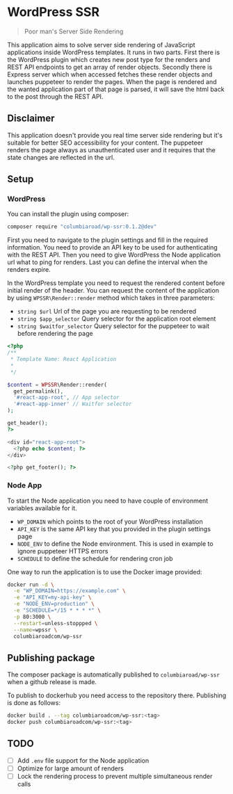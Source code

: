 # WordPress SSR

> Poor man's Server Side Rendering

This application aims to solve server side rendering of JavaScript applications inside WordPress templates. It runs in two parts. First there is the WordPress plugin which creates new post type for the renders and REST API endpoints to get an array of render objects. Secondly there is Express server which when accessed fetches these render objects and launches puppeteer to render the pages. When the page is rendered and the wanted application part of that page is parsed, it will save the html back to the post through the REST API.

## Disclaimer

This application doesn't provide you real time server side rendering but it's suitable for better SEO accessibility for your content. The puppeteer renders the page always as unauthenticated user and it requires that the state changes are reflected in the url.

## Setup

### WordPress

You can install the plugin using composer:

```bash
composer require "columbiaroad/wp-ssr:0.1.2@dev"
```

First you need to navigate to the plugin settings and fill in the required information. You need to provide an API key to be used for authenticating with the REST API. Then you need to give WordPress the Node application url what to ping for renders. Last you can define the interval when the renders expire.

In the WordPress template you need to request the rendered content before initial render of the header. You can request the content of the application by using `WPSSR\Render::render` method which takes in three parameters:

- `string $url` Url of the page you are requesting to be rendered
- `string $app_selector` Query selector for the application root element
- `string $waitfor_selector` Query selector for the puppeteer to wait before rendering the page

```php
<?php
/**
 * Template Name: React Application
 *
 */

$content = WPSSR\Render::render(
  get_permalink(),
  '#react-app-root', // App selector
  '#react-app-inner' // Waitfor selector
);

get_header();
?>

<div id="react-app-root">
  <?php echo $content; ?>
</div>

<?php get_footer(); ?>
```

### Node App

To start the Node application you need to have couple of environment variables available for it.

- `WP_DOMAIN` which points to the root of your WordPress installation
- `API_KEY` is the same API key that you provided in the plugin settings page
- `NODE_ENV` to define the Node environment. This is used in example to ignore puppeteer HTTPS errors
- `SCHEDULE` to define the schedule for rendering cron job

One way to run the application is to use the Docker image provided:

```bash
docker run -d \
  -e "WP_DOMAIN=https://example.com" \
  -e "API_KEY=my-api-key" \
  -e "NODE_ENV=production" \
  -e "SCHEDULE=*/15 * * * *" \
  -p 80:3000 \
  --restart=unless-stoppped \
  --name=wpssr \
  columbiaroadcom/wp-ssr
```

## Publishing package
The composer package is automatically published to `columbiaroad/wp-ssr` when a github release is made.

To publish to dockerhub you need access to the repository there. Publishing is done as follows:
```bash
docker build . --tag columbiaroadcom/wp-ssr:<tag>
docker push columbiaroadcom/wp-ssr:<tag>
```


## TODO

- [ ] Add `.env` file support for the Node application
- [ ] Optimize for large amount of renders
- [ ] Lock the rendering process to prevent multiple simultaneous render calls

